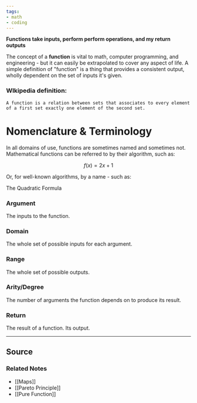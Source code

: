 ```yaml
---
tags:
- math
- coding
---
```

**Functions take inputs, perform perform operations, and my return outputs**

The concept of a **function** is vital to math, computer programming, and engineering - but it can easily be extrapolated to cover any aspect of life. A simple definition of "function" is a thing that provides a consistent output, wholly dependent on the set of inputs it's given. 

### WIkipedia definition:

`A function is a relation between sets that associates to every element of a first set exactly one element of the second set.`

# Nomenclature & Terminology

In all domains of use, functions are sometimes named and sometimes not. Mathematical functions can be referred to by their algorithm, such as:

$$
f(x) = 2x + 1
$$

Or, for well-known algorithms, by a name - such as:

The Quadratic Formula

### Argument

The inputs to the function.

### Domain

The whole set of possible inputs for each argument.

### Range

The whole set of possible outputs.

### Arity/Degree

The number of arguments the function depends on to produce its result.

### Return

The result of a function. Its output.

---

## Source


### Related Notes
- [[Maps]]
- [[Pareto Principle]]
- [[Pure Function]]